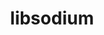 ---
title: "libsodium"
layout: cache
categories: [package, develop-2023-11-19]
meta: {"versions": ["1.0.18"], "compilers": ["cce@=15.0.1", "gcc@=10.3.0", "gcc@=11.1.0", "gcc@=11.4.0", "gcc@=7.3.1", "gcc@=7.5.0", "gcc@=9.4.0", "oneapi@=2023.2.0"], "oss": ["amzn2", "rhel8", "sle_hpc15", "ubuntu18.04", "ubuntu20.04"], "platforms": ["linux"], "targets": ["aarch64", "neoverse_n1", "neoverse_v1", "ppc64le", "x86_64_v3", "x86_64_v4", "zen4"], "stacks": ["aws-isc", "aws-isc-aarch64", "data-vis-sdk", "e4s", "e4s-cray-rhel", "e4s-cray-sles", "e4s-neoverse_v1", "e4s-oneapi", "e4s-power", "radiuss", "root"], "num_specs": 11, "num_specs_by_stack": {"aws-isc-aarch64": 2, "root": 11, "aws-isc": 1, "e4s-cray-rhel": 1, "e4s-cray-sles": 1, "radiuss": 1, "e4s-neoverse_v1": 1, "e4s-power": 1, "data-vis-sdk": 1, "e4s": 1, "e4s-oneapi": 1}}
spec_details: [{"hash": "5pszvszjafkmdasetukhdefuz34gzef7", "compiler": "gcc@=7.3.1", "versions": ["1.0.18"], "os": "amzn2", "platform": "linux", "target": "aarch64", "variants": ["build_system=autotools"], "stacks": ["aws-isc-aarch64", "root"], "size": "-", "tarball": "https://binaries.spack.io/develop-2023-11-19/build_cache/linux-amzn2-aarch64/gcc-7.3.1/libsodium-1.0.18/linux-amzn2-aarch64-gcc-7.3.1-libsodium-1.0.18-5pszvszjafkmdasetukhdefuz34gzef7.spack"}, {"hash": "o6dgdztpilz6nyamefe25nk5c6eejev3", "compiler": "gcc@=7.3.1", "versions": ["1.0.18"], "os": "amzn2", "platform": "linux", "target": "neoverse_n1", "variants": ["build_system=autotools"], "stacks": ["aws-isc-aarch64", "root"], "size": "-", "tarball": "https://binaries.spack.io/develop-2023-11-19/build_cache/linux-amzn2-neoverse_n1/gcc-7.3.1/libsodium-1.0.18/linux-amzn2-neoverse_n1-gcc-7.3.1-libsodium-1.0.18-o6dgdztpilz6nyamefe25nk5c6eejev3.spack"}, {"hash": "kxlfbfbgj27ltymyokff3y4aqo6nrygy", "compiler": "gcc@=7.3.1", "versions": ["1.0.18"], "os": "amzn2", "platform": "linux", "target": "x86_64_v3", "variants": ["build_system=autotools"], "stacks": ["aws-isc", "root"], "size": "-", "tarball": "https://binaries.spack.io/develop-2023-11-19/build_cache/linux-amzn2-x86_64_v3/gcc-7.3.1/libsodium-1.0.18/linux-amzn2-x86_64_v3-gcc-7.3.1-libsodium-1.0.18-kxlfbfbgj27ltymyokff3y4aqo6nrygy.spack"}, {"hash": "dro66adn7tlh3u45fhs2nl3hd7roc26t", "compiler": "cce@=15.0.1", "versions": ["1.0.18"], "os": "rhel8", "platform": "linux", "target": "zen4", "variants": ["build_system=autotools"], "stacks": ["root", "e4s-cray-rhel"], "size": "-", "tarball": "https://binaries.spack.io/develop-2023-11-19/build_cache/linux-rhel8-zen4/cce-15.0.1/libsodium-1.0.18/linux-rhel8-zen4-cce-15.0.1-libsodium-1.0.18-dro66adn7tlh3u45fhs2nl3hd7roc26t.spack"}, {"hash": "svnrn6hpr5gjlhhbvbo2gn7urt7w5yeo", "compiler": "gcc@=10.3.0", "versions": ["1.0.18"], "os": "sle_hpc15", "platform": "linux", "target": "x86_64_v4", "variants": ["build_system=autotools"], "stacks": ["root", "e4s-cray-sles"], "size": "-", "tarball": "https://binaries.spack.io/develop-2023-11-19/build_cache/linux-sle_hpc15-x86_64_v4/gcc-10.3.0/libsodium-1.0.18/linux-sle_hpc15-x86_64_v4-gcc-10.3.0-libsodium-1.0.18-svnrn6hpr5gjlhhbvbo2gn7urt7w5yeo.spack"}, {"hash": "koitl6qtcqmnptg4davwj5ktuopa2v2k", "compiler": "gcc@=7.5.0", "versions": ["1.0.18"], "os": "ubuntu18.04", "platform": "linux", "target": "x86_64_v3", "variants": ["build_system=autotools"], "stacks": ["root", "radiuss"], "size": "-", "tarball": "https://binaries.spack.io/develop-2023-11-19/build_cache/linux-ubuntu18.04-x86_64_v3/gcc-7.5.0/libsodium-1.0.18/linux-ubuntu18.04-x86_64_v3-gcc-7.5.0-libsodium-1.0.18-koitl6qtcqmnptg4davwj5ktuopa2v2k.spack"}, {"hash": "556h46o37x5b6f5aviw62eiu566k7urd", "compiler": "gcc@=11.4.0", "versions": ["1.0.18"], "os": "ubuntu20.04", "platform": "linux", "target": "neoverse_v1", "variants": ["build_system=autotools"], "stacks": ["root", "e4s-neoverse_v1"], "size": "-", "tarball": "https://binaries.spack.io/develop-2023-11-19/build_cache/linux-ubuntu20.04-neoverse_v1/gcc-11.4.0/libsodium-1.0.18/linux-ubuntu20.04-neoverse_v1-gcc-11.4.0-libsodium-1.0.18-556h46o37x5b6f5aviw62eiu566k7urd.spack"}, {"hash": "dm74ouvciug4bp5mlu2kjkuv32bc2tld", "compiler": "gcc@=9.4.0", "versions": ["1.0.18"], "os": "ubuntu20.04", "platform": "linux", "target": "ppc64le", "variants": ["build_system=autotools"], "stacks": ["e4s-power", "root"], "size": "-", "tarball": "https://binaries.spack.io/develop-2023-11-19/build_cache/linux-ubuntu20.04-ppc64le/gcc-9.4.0/libsodium-1.0.18/linux-ubuntu20.04-ppc64le-gcc-9.4.0-libsodium-1.0.18-dm74ouvciug4bp5mlu2kjkuv32bc2tld.spack"}, {"hash": "omwx66ewxl5quzp3g44caobrjoqjutla", "compiler": "gcc@=11.1.0", "versions": ["1.0.18"], "os": "ubuntu20.04", "platform": "linux", "target": "x86_64_v3", "variants": ["build_system=autotools"], "stacks": ["root", "data-vis-sdk"], "size": "-", "tarball": "https://binaries.spack.io/develop-2023-11-19/build_cache/linux-ubuntu20.04-x86_64_v3/gcc-11.1.0/libsodium-1.0.18/linux-ubuntu20.04-x86_64_v3-gcc-11.1.0-libsodium-1.0.18-omwx66ewxl5quzp3g44caobrjoqjutla.spack"}, {"hash": "ntoy57ezknzxjcka5tmp2vnq6jjedyfs", "compiler": "gcc@=11.4.0", "versions": ["1.0.18"], "os": "ubuntu20.04", "platform": "linux", "target": "x86_64_v3", "variants": ["build_system=autotools"], "stacks": ["root", "e4s"], "size": "-", "tarball": "https://binaries.spack.io/develop-2023-11-19/build_cache/linux-ubuntu20.04-x86_64_v3/gcc-11.4.0/libsodium-1.0.18/linux-ubuntu20.04-x86_64_v3-gcc-11.4.0-libsodium-1.0.18-ntoy57ezknzxjcka5tmp2vnq6jjedyfs.spack"}, {"hash": "cwo7aycvb3skasmnjvx5sizia3ohq2eo", "compiler": "oneapi@=2023.2.0", "versions": ["1.0.18"], "os": "ubuntu20.04", "platform": "linux", "target": "x86_64_v3", "variants": ["build_system=autotools"], "stacks": ["root", "e4s-oneapi"], "size": "-", "tarball": "https://binaries.spack.io/develop-2023-11-19/build_cache/linux-ubuntu20.04-x86_64_v3/oneapi-2023.2.0/libsodium-1.0.18/linux-ubuntu20.04-x86_64_v3-oneapi-2023.2.0-libsodium-1.0.18-cwo7aycvb3skasmnjvx5sizia3ohq2eo.spack"}]
---